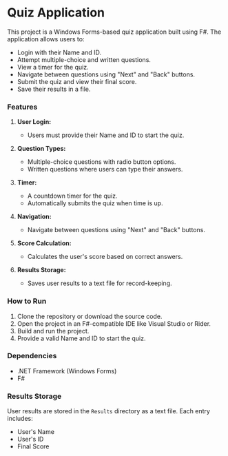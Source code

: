 #  Quiz Application

This project is a Windows Forms-based quiz application built using F#. The application allows users to:

- Login with their Name and ID.
- Attempt multiple-choice and written questions.
- View a timer for the quiz.
- Navigate between questions using "Next" and "Back" buttons.
- Submit the quiz and view their final score.
- Save their results in a file.

### Features

1. **User Login:**

   - Users must provide their Name and ID to start the quiz.

2. **Question Types:**

   - Multiple-choice questions with radio button options.
   - Written questions where users can type their answers.

3. **Timer:**

   - A countdown timer for the quiz.
   - Automatically submits the quiz when time is up.

4. **Navigation:**

   - Navigate between questions using "Next" and "Back" buttons.

5. **Score Calculation:**

   - Calculates the user's score based on correct answers.

6. **Results Storage:**
   - Saves user results to a text file for record-keeping.

### How to Run

1. Clone the repository or download the source code.
2. Open the project in an F#-compatible IDE like Visual Studio or Rider.
3. Build and run the project.
4. Provide a valid Name and ID to start the quiz.

### Dependencies

- .NET Framework (Windows Forms)
- F#

### Results Storage

User results are stored in the `Results` directory as a text file. Each entry includes:

- User's Name
- User's ID
- Final Score
<!-- This is Moamn Comment -->
<!-- this is youssef comment -->
